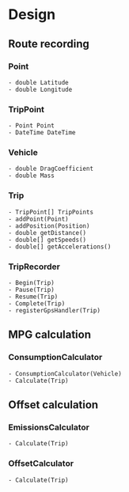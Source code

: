 # Design
## Route recording
###  Point
    - double Latitude
    - double Longitude

### TripPoint
    - Point Point
    - DateTime DateTime

### Vehicle
    - double DragCoefficient
    - double Mass

### Trip
    - TripPoint[] TripPoints
    - addPoint(Point)
    - addPosition(Position)
    - double getDistance()
    - double[] getSpeeds()
    - double[] getAccelerations()

### TripRecorder
    - Begin(Trip)
    - Pause(Trip)
    - Resume(Trip)
    - Complete(Trip)
    - registerGpsHandler(Trip)

## MPG calculation
### ConsumptionCalculator
    - ConsumptionCalculator(Vehicle)
    - Calculate(Trip)

## Offset calculation
### EmissionsCalculator
    - Calculate(Trip)

### OffsetCalculator
    - Calculate(Trip)